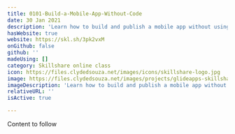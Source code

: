 ```yaml
---
title: 0101-Build-a-Mobile-App-Without-Code
date: 30 Jan 2021
description: 'Learn how to build and publish a mobile app without using code. '
hasWebsite: true
website: https://skl.sh/3pk2vxM
onGithub: false
github: ''
madeUsing: []
category: Skillshare online class
icon: https://files.clydedsouza.net/images/icons/skillshare-logo.jpg
image: https://files.clydedsouza.net/images/projects/glideapps-skillshare.png
imageDescription: 'Learn how to build and publish a mobile app without using code. '
relativeURL: ''
isActive: true

---
```

Content to follow